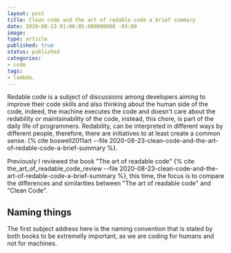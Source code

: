 ```yaml
---
layout: post
title: Clean code and the art of redable code a brief summary
date: 2020-08-23 01:06:05.000000000 -03:00
image: 
type: article
published: true
status: published
categories:
- code
tags:
- lambda,
---
```


Redable code is a subject of discussions among developers aiming to improve
their code skills and also thinking about the human side of the code, indeed,
the machine executes the code and doesn't care about the redability or
maintainability of the code, instead, this chore, is part of the daily life
of programmers. Redability, can be interpreted in different ways by different
people, therefore, there are initiatives to at least create a common sense.
{% cite boswell2011art --file 2020-08-23-clean-code-and-the-art-of-redable-code-a-brief-summary %}.

Previously I reviewed the book "The art of readable code"
{% cite the_art_of_readable_code_review --file 2020-08-23-clean-code-and-the-art-of-redable-code-a-brief-summary %},
this time, the focus is to compare the differences and similarities between
"The art of readable code" and "Clean Code".

## Naming things

The first subject address here is the naming convention that is stated by
both books to be  extremelly important, as we are coding for humans and not
for machines.

